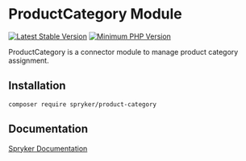 # ProductCategory Module
[![Latest Stable Version](https://poser.pugx.org/spryker/product-category/v/stable.svg)](https://packagist.org/packages/spryker/product-category)
[![Minimum PHP Version](https://img.shields.io/badge/php-%3E%3D%208.1-8892BF.svg)](https://php.net/)

ProductCategory is a connector module to manage product category assignment.

## Installation

```
composer require spryker/product-category
```

## Documentation

[Spryker Documentation](https://docs.spryker.com)
